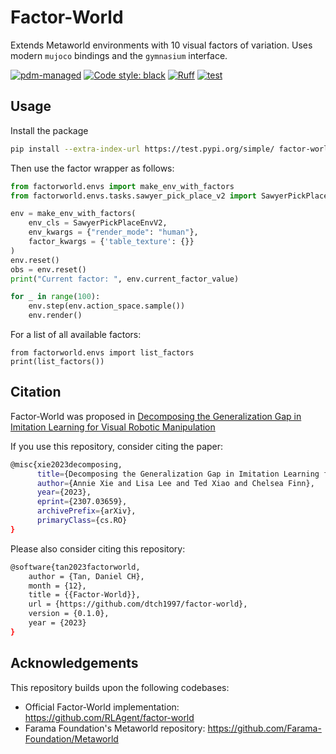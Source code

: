 # Factor-World

Extends Metaworld environments with 10 visual factors of variation. 
Uses modern `mujoco` bindings and the `gymnasium` interface. 

[![pdm-managed](https://img.shields.io/badge/pdm-managed-blueviolet)](https://pdm-project.org)
[![Code style: black](https://img.shields.io/badge/code%20style-black-000000.svg)](https://github.com/psf/black)
[![Ruff](https://img.shields.io/endpoint?url=https://raw.githubusercontent.com/astral-sh/ruff/main/assets/badge/v2.json)](https://github.com/astral-sh/ruff)
[![test](https://github.com/dtch1997/factor-world/actions/workflows/ci.yaml/badge.svg)](https://github.com/dtch1997/factor-world/actions/workflows/ci.yaml)


## Usage

Install the package
```bash
pip install --extra-index-url https://test.pypi.org/simple/ factor-world==0.1.1
```

Then use the factor wrapper as follows:
```python
from factorworld.envs import make_env_with_factors
from factorworld.envs.tasks.sawyer_pick_place_v2 import SawyerPickPlaceEnvV2

env = make_env_with_factors(
    env_cls = SawyerPickPlaceEnvV2, 
    env_kwargs = {"render_mode": "human"}, 
    factor_kwargs = {'table_texture': {}}
)
env.reset()
obs = env.reset()
print("Current factor: ", env.current_factor_value)

for _ in range(100):
    env.step(env.action_space.sample())
    env.render()
```

For a list of all available factors:
```
from factorworld.envs import list_factors
print(list_factors())
```

## Citation

Factor-World was proposed in [Decomposing the Generalization Gap in Imitation Learning for Visual Robotic Manipulation](https://sites.google.com/view/generalization-gap)

If you use this repository, consider citing the paper:
```bash
@misc{xie2023decomposing,
      title={Decomposing the Generalization Gap in Imitation Learning for Visual Robotic Manipulation}, 
      author={Annie Xie and Lisa Lee and Ted Xiao and Chelsea Finn},
      year={2023},
      eprint={2307.03659},
      archivePrefix={arXiv},
      primaryClass={cs.RO}
}
```

Please also consider citing this repository:
```bash
@software{tan2023factorworld,
    author = {Tan, Daniel CH},
    month = {12},
    title = {{Factor-World}},
    url = {https://github.com/dtch1997/factor-world},
    version = {0.1.0},
    year = {2023}
}
```

## Acknowledgements

This repository builds upon the following codebases:
- Official Factor-World implementation: https://github.com/RLAgent/factor-world
- Farama Foundation's Metaworld repository: https://github.com/Farama-Foundation/Metaworld
